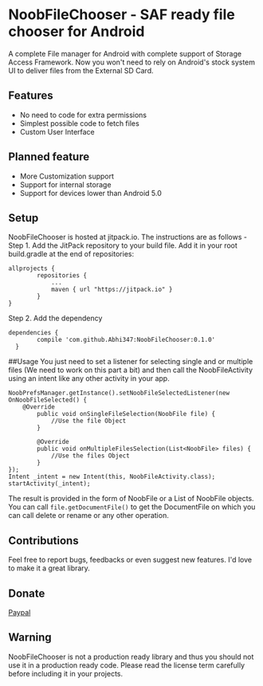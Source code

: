 # NoobFileChooser - SAF ready file chooser for Android
A complete File manager for Android with complete support of Storage Access Framework. Now you won't need to rely on Android's stock system UI to deliver files from the External SD Card. 

## Features
 * No need to code for extra permissions
 * Simplest possible code to fetch files
 * Custom User Interface

## Planned feature
 * More Customization support
 * Support for internal storage
 * Support for devices lower than Android 5.0

## Setup
NoobFileChooser is hosted at jitpack.io. The instructions are as follows -   
Step 1. Add the JitPack repository to your build file. Add it in your root build.gradle at the end of repositories:

    allprojects {
		    repositories {
    			...
		    	maven { url "https://jitpack.io" }
    		}
    }

Step 2. Add the dependency

    dependencies {
	        compile 'com.github.Abhi347:NoobFileChooser:0.1.0'
	  }

##Usage
You just need to set a listener for selecting single and or multiple files (We need to work on this part a bit) and then call the NoobFileActivity using an intent like any other activity in your app.

    NoobPrefsManager.getInstance().setNoobFileSelectedListener(new OnNoobFileSelected() {
        @Override
            public void onSingleFileSelection(NoobFile file) {
                //Use the file Object
            }

            @Override
            public void onMultipleFilesSelection(List<NoobFile> files) {
                //Use the files Object
            }
    });
    Intent _intent = new Intent(this, NoobFileActivity.class);
    startActivity(_intent);
    
The result is provided in the form of NoobFile or a List of NoobFile objects. You can call `file.getDocumentFile()` to get the DocumentFile on which you can call delete or rename or any other operation.

## Contributions
Feel free to report bugs, feedbacks or even suggest new features. I'd love to make it a great library.

## Donate
[Paypal](https://paypal.me/Abhi347/5)

## Warning
NoobFileChooser is not a production ready library and thus you should not use it in a production ready code. Please read the license term carefully before including it in your projects.
